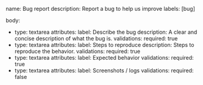 <!-- spec-ground: template=.github/ISSUE_TEMPLATE/bug_report.md version=0.1.0 checksum=5e968fc7e1e3af188a741a5f15c3b7a27d6d305c2031fd0c6d1b8c39138fc193 -->
<!-- This file is managed by spec-ground. Do not edit in-place. -->

name: Bug report
description: Report a bug to help us improve
labels: [bug]

body:
  - type: textarea
    attributes:
      label: Describe the bug
      description: A clear and concise description of what the bug is.
    validations:
      required: true
  - type: textarea
    attributes:
      label: Steps to reproduce
      description: Steps to reproduce the behavior.
    validations:
      required: true
  - type: textarea
    attributes:
      label: Expected behavior
    validations:
      required: true
  - type: textarea
    attributes:
      label: Screenshots / logs
    validations:
      required: false

